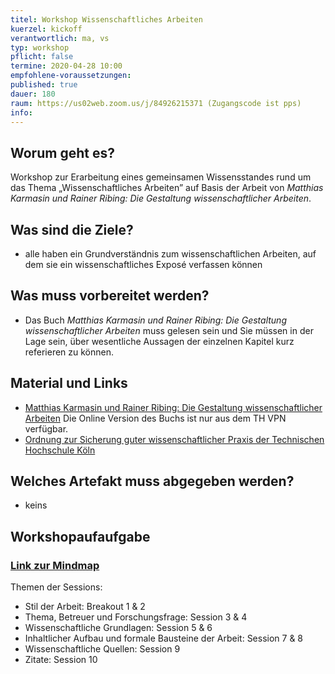 ```yaml
---
titel: Workshop Wissenschaftliches Arbeiten
kuerzel: kickoff
verantwortlich: ma, vs
typ: workshop
pflicht: false
termine: 2020-04-28 10:00
empfohlene-voraussetzungen: 
published: true
dauer: 180
raum: https://us02web.zoom.us/j/84926215371 (Zugangscode ist pps)
info: 
---
```


## Worum geht es?
Workshop zur Erarbeitung eines gemeinsamen Wissensstandes rund um das Thema „Wissenschaftliches Arbeiten” auf Basis der Arbeit von *Matthias Karmasin und Rainer Ribing: Die Gestaltung wissenschaftlicher Arbeiten*.

## Was sind die Ziele?
- alle haben ein Grundverständnis zum wissenschaftlichen Arbeiten, auf dem sie ein wissenschaftliches Exposé verfassen können

## Was muss vorbereitet werden?
* Das Buch *Matthias Karmasin und Rainer Ribing: Die Gestaltung wissenschaftlicher Arbeiten* muss gelesen sein und Sie müssen in der Lage sein, über wesentliche Aussagen der einzelnen Kapitel kurz referieren zu können. 

## Material und Links
- [Matthias Karmasin und Rainer Ribing: Die Gestaltung wissenschaftlicher Arbeiten](https://www.utb-studi-e-book.de/9783838553139) Die Online Version des Buchs ist nur aus dem TH VPN verfügbar.
- [Ordnung zur Sicherung guter wissenschaftlicher Praxis der Technischen Hochschule Köln](https://www.th-koeln.de/mam/downloads/deutsch/hochschule/amtlichemitteilungen/endfassung_02_2020.pdf) 


## Welches Artefakt muss abgegeben werden?
- keins

## Workshopaufaufgabe

### [Link zur Mindmap](https://www.mindmeister.com/1484732493?t=A079vxHNYU )

Themen der Sessions:

- Stil der Arbeit: Breakout 1 & 2 
- Thema, Betreuer und Forschungsfrage: Session 3 & 4 
- Wissenschaftliche Grundlagen: Session 5 & 6 
- Inhaltlicher Aufbau und formale Bausteine der Arbeit: Session 7 & 8 
- Wissenschaftliche Quellen: Session 9 
- Zitate: Session 10